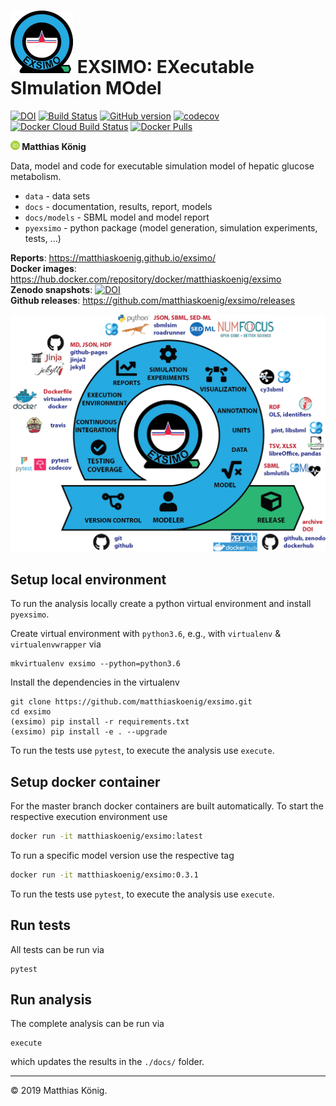 <h1><img src="./docs/images/exsimo_logo_200.png" height="100" /> EXSIMO: EXecutable SImulation MOdel</h1>

[![DOI](https://zenodo.org/badge/DOI/10.5281/zenodo.3596068.svg)](https://doi.org/10.5281/zenodo.3596068)
[![Build Status](https://travis-ci.org/matthiaskoenig/exsimo.svg?branch=develop)](https://travis-ci.org/matthiaskoenig/exsimo)
[![GitHub version](https://badge.fury.io/gh/matthiaskoenig%2Fexsimo.svg)](https://badge.fury.io/gh/matthiaskoenig%2Fexsimo)
[![codecov](https://codecov.io/gh/matthiaskoenig/exsimo/branch/develop/graph/badge.svg)](https://codecov.io/gh/matthiaskoenig/exsimo)
[![Docker Cloud Build Status](https://img.shields.io/docker/cloud/build/matthiaskoenig/exsimo)](https://hub.docker.com/repository/docker/matthiaskoenig/exsimo)
[![Docker Pulls](https://img.shields.io/docker/pulls/matthiaskoenig/exsimo)](https://hub.docker.com/repository/docker/matthiaskoenig/exsimo)

<b><a href="https://orcid.org/0000-0003-1725-179X" title="https://orcid.org/0000-0003-1725-179X"><img src="./docs/images/orcid.png" height="15"/></a> Matthias König</b>

Data, model and code for executable simulation model of hepatic glucose metabolism.

* `data` - data sets
* `docs` - documentation, results, report, models
* `docs/models` - SBML model and model report
* `pyexsimo` - python package (model generation, simulation experiments, tests, ...)

**Reports**: https://matthiaskoenig.github.io/exsimo/  
**Docker images**: https://hub.docker.com/repository/docker/matthiaskoenig/exsimo  
**Zenodo snapshots**: [![DOI](https://zenodo.org/badge/DOI/10.5281/zenodo.3596068.svg)](https://doi.org/10.5281/zenodo.3596068)  
**Github releases**: https://github.com/matthiaskoenig/exsimo/releases  
 
<img src="./docs/images/exsimo_overview.png" width="600" />

## Setup local environment
To run the analysis locally create a python virtual environment and install `pyexsimo`. 

Create virtual environment with `python3.6`, e.g., with `virtualenv` & `virtualenvwrapper` via
```
mkvirtualenv exsimo --python=python3.6
```
Install the dependencies in the virtualenv
```
git clone https://github.com/matthiaskoenig/exsimo.git
cd exsimo
(exsimo) pip install -r requirements.txt
(exsimo) pip install -e . --upgrade
```
To run the tests use `pytest`, to execute the analysis use `execute`.

## Setup docker container
For the master branch docker containers are built automatically. To start the respective execution environment use

```bash
docker run -it matthiaskoenig/exsimo:latest
```
To run a specific model version use the respective tag
```bash
docker run -it matthiaskoenig/exsimo:0.3.1
```
To run the tests use `pytest`, to execute the analysis use `execute`.

## Run tests
All tests can be run via
```
pytest
```

## Run analysis
The complete analysis can be run via
```
execute
```
which updates the results in the `./docs/` folder.

----
&copy; 2019 Matthias König.